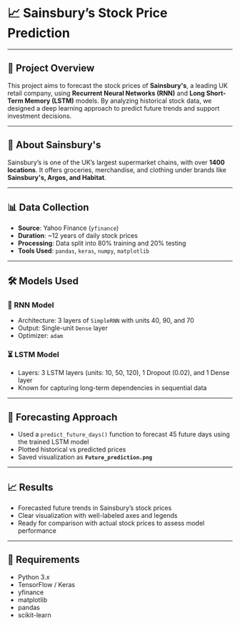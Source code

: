 # 📈 Sainsbury’s Stock Price Prediction

---

## 🧠 Project Overview

This project aims to forecast the stock prices of **Sainsbury's**, a leading UK retail company, using **Recurrent Neural Networks (RNN)** and **Long Short-Term Memory (LSTM)** models. By analyzing historical stock data, we designed a deep learning approach to predict future trends and support investment decisions.

---

## 🏢 About Sainsbury's

Sainsbury’s is one of the UK’s largest supermarket chains, with over **1400 locations**. It offers groceries, merchandise, and clothing under brands like **Sainsbury's, Argos, and Habitat**.

---

## 📊 Data Collection

- **Source**: Yahoo Finance (`yfinance`)
- **Duration**: ~12 years of daily stock prices
- **Processing**: Data split into 80% training and 20% testing
- **Tools Used**: `pandas`, `keras`, `numpy`, `matplotlib`

---

## 🛠️ Models Used

### 🔁 RNN Model
- Architecture: 3 layers of `SimpleRNN` with units 40, 90, and 70
- Output: Single-unit `Dense` layer
- Optimizer: `adam`

### ⏳ LSTM Model
- Layers: 3 LSTM layers (units: 10, 50, 120), 1 Dropout (0.02), and 1 Dense layer
- Known for capturing long-term dependencies in sequential data

---

## 🔮 Forecasting Approach

- Used a `predict_future_days()` function to forecast 45 future days using the trained LSTM model
- Plotted historical vs predicted prices
- Saved visualization as **`Future_prediction.png`**

---

## 📈 Results

- Forecasted future trends in Sainsbury’s stock prices
- Clear visualization with well-labeled axes and legends
- Ready for comparison with actual stock prices to assess model performance

---

## 🧾 Requirements

- Python 3.x
- TensorFlow / Keras
- yfinance
- matplotlib
- pandas
- scikit-learn
